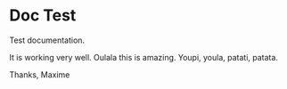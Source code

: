 # Doc Test

Test documentation.

It is working very well. Oulala this is amazing. Youpi, youla, patati, patata.

Thanks,
Maxime
